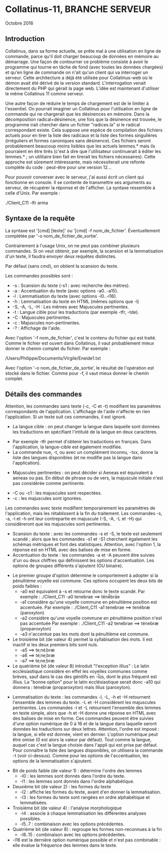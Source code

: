 # Collatinus-11, BRANCHE SERVEUR

Octobre 2016

## Introduction

Collatinus, dans sa forme actuelle, se prête mal à une utilisation en ligne de commande,
parce qu'il doit charger beaucoup de données en mémoire au démarrage.
Une façon de contourner ce problème consiste à avoir le programme qui tourne
en tâche de fond (avec toutes les données chargées) et qu'en ligne de commande
on n'ait qu'un client qui va interroger un serveur. Cette architecture a déjà été
utilisée pour Collatinus-web où le démon avait été dérivé de la version standard.
L'interrogation venait directement du PHP qui gérait la page web.
L'idée est maintenant d'utiliser le même Collatinus 11 comme serveur.

Une autre façon de réduire le temps de chargement est de le limiter à l'essentiel.
On pourrait imaginer un Collatinus pour l'utilisation en ligne de commande
qui ne chargerait que les désinences en mémoire. Dans la décomposition radical+désinence,
une fois que la désinence est trouvée, le programme irait chercher dans un fichier
"radices.la" si le radical correspondant existe. Cela suppose une espèce de compilation
des fichiers actuels pour en tirer la liste des radicaux et la liste des formes 
singulières (irréguliers et formes canoniques sans désinence). Ces fichiers
seront probablement beaucoup moins lisibles que les actuels lemmes.*
mais ils pourraient en être tirés (c'est à dire que l'utilisateur continuerait
à éditer les lemmes.* ; un utilitaire bien fait en tirerait les fichiers nécessaires).
Cette approche est sûrement intéressante, mais nécessiterait une refonte
complète du code : peut-être pour une version 12…

Pour pouvoir converser avec le serveur, j'ai aussi écrit un client qui 
fonctionne en console. Il se contente de transmettre ses arguments
au serveur, de récupérer la réponse et de l'afficher.
La syntaxe ressemble à celle d'Unix. Par exemple :

./Client_C11 -lfr arma

## Syntaxe de la requête

La syntaxe est '[cmd] [texte]' ou '[cmd] -f nom_de_fichier'. 
Éventuellement complétée par '-o nom_de_fichier_de_sortie'.

Contrairement à l'usage Unix, on ne peut pas combiner plusieurs commandes.
Si on veut obtenir, par exemple, la scansion et la lemmatisation d'un texte,
il faudra envoyer deux requêtes distinctes.

Par défaut (sans cmd), on obtient la scansion du texte.

Les commandes possibles sont : 
- -s : Scansion du texte (-s1 : avec recherche des mètres).
- -a : Accentuation du texte (avec options -a0..-a15).
- -l : Lemmatisation du texte (avec options -l0..-l16).
- -h : Lemmatisation du texte en HTML (mêmes options que -l)
- -S, -A, -L, -H : Les mêmes avec Majuscules pertinentes.
- -t : Langue cible pour les traductions (par exemple -tfr, -tde).
- -C : Majuscules pertinentes.
- -c : Majuscules non-pertinentes.
- -? : Affichage de l'aide.

Avec l'option '-f nom_de_fichier', c'est le contenu du fichier qui est traité.
Comme le fichier est ouvert dans Collatinus, il vaut probablement mieux
donner le chemin complet du fichier. Par exemple :

/Users/Philippe/Documents/Virgile/Eneide1.txt

Avec l'option '-o nom_de_fichier_de_sortie', le résultat de l'opération est stocké
dans le fichier. Comme pour -f, il vaut mieux donner le chemin complet.

## Détails des commandes

Attention, les commandes sans texte (-c, -C et -t) modifient les paramètres
correspondants de l'application. L'affichage de l'aide n'affecte en rien l'application.
Si un texte suit ces commandes, il est ignoré.
- La langue cible : on peut changer la langue dans laquelle sont données les traductions
en spécifiant l'intitulé de la langue en deux caractères.
 * Par exemple -tfr permet d'obtenir les traductions en français.
Dans l'application, la langue-cible est également modifiée.
 * La commande nue, -t, ou avec un complément inconnu, -txx, donne la liste
des langues disponibles (et ne modifie pas la langue dans l'application).
- Majuscules pertinentes : on peut décider si Aeneas est équivalent à aeneas ou pas.
En début de phrase ou de vers, la majuscule initiale n'est pas considérée
comme pertinente.
 * -C ou -c1 : les majuscules sont respectées.
 * -c : les majuscules sont ignorées.

Les commandes avec texte modifient temporairement les paramètres de l'application,
mais les rétablissent à la fin du traitement.
Les commandes -s, -a, -l et -h ont leur contrepartie en majuscule (-S, -A, -L et -H) 
qui considèreront que les majuscules sont pertinentes.
- Scansion du texte : avec les commandes -s et -S, le texte est seulement scandé ; 
alors que les commandes -s1 et -S1 cherchent également les schémas métriques 
et font des statistiques. 
Attention, avec l'option 1, la réponse est en HTML avec des balises de mise en forme.
- Accentuation du texte : les commandes -a et -A peuvent être suivies d'un ou deux 
chiffres qui définissent les options d'accentuation. 
Les options de groupes différents s'ajoutent (OU binaire).
 * Le premier groupe d'option détermine le comportement à adopter si la pénultième
voyelle est commune. Ces options occupent les deux bits de poids faibles :
     * -a0 est équivalent à -s et retourne donc le texte scandé. 
Par exemple : ./Client_C11 -a0 tenebrae ==> tĕnē̆brāe
     * -a1 considère qu'une voyelle commune en pénultième position est accentuée.
Par exemple : ./Client_C11 -a1 tenebrae ==> tenébræ (paroxyton)
     * -a2 considère qu'une voyelle commune en pénultième position n'est pas accentuée
Par exemple : ./Client_C11 -a2 tenebrae ==> ténebræ (proparoxyton)
     * -a3 n'accentue pas les mots dont la pénultième est commune.
 * Le troisième bit (de valeur 4) permet la syllabisation des mots. 
Il est inactif si les deux premiers bits sont nuls.
     * -a5 ==> teˌnéˌbræ
     * -a6 ==> téˌneˌbræ
     * -a7 ==> teˌneˌbræ
 * Le quatrième bit (de valeur 8) introduit "l'exception illius" :
Le latin ecclésiastique considère en effet les voyelles communes comme brèves, 
sauf dans le cas des génitifs en -ī̆ŭs, dont le plus fréquent est illius. 
La "bonne option" pour le latin ecclésiastique serait donc -a10 qui donnera :
ténebræ (proparoxyton) mais illíus (paroxyton).
- Lemmatisation du texte : les commandes -l, -L, -h et -H retournent l'ensemble des 
lemmes du texte. -L et -H considèrent les majuscules pertinentes. 
Les commandes -l et -L retournent l'ensemble des lemmes en texte simple,
alors que -h et -H donne une réponse en HTML avec des balises de mise en forme.
Ces commandes peuvent être suivies d'une option numérique de 0 à 16 et 
de la langue dans laquelle seront données les traductions sur deux lettres.
Attention, l'ordre est imposé : la langue, si elle est donnée, vient en dernier.
L'option numérique peut être omise (0 est alors la valeur par défaut).
Tout comme la langue, auquel cas c'est la langue choisie dans l'appli qui
est prise par défaut. Pour connaître la liste des langues disponibles,
on utilisera la commande -t (voir ci-dessus).
Comme pour les options de l'accentuation, les options de la lemmatisation s'ajoutent.
 * Bit de poids faible (de valeur 1) : détermine l'ordre des lemmes
     * -l0 : les lemmes sont donnés dans l'ordre du texte.
     * -l1 : les lemmes sont donnés dans l'ordre alphabétique.
 * Deuxième bit (de valeur 2) : les formes du texte
     * -l2 : affiche les formes du texte, avant d'en donner la lemmatisation.
     * -l3 : les formes du texte sont rangées en ordre alphabétique et lemmatisées.
 * Troisième bit (de valeur 4) : l'analyse morphologique
     * -l4 : associe à chaque lemmatisation les différentes analyses possibles.
     * -l5..7 : combinaison avec les options précédentes.
 * Quatrième bit (de valeur 8) : regroupe les formes non-reconnues à la fin
     * -l8..15 : combinaison avec les options précédentes.
 * -l16 est la dernière option numérique possible et n'est pas combinable : 
elle évalue la fréquence des lemmes dans le texte.

